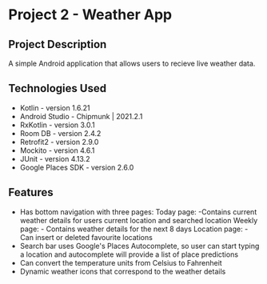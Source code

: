 # Project 2 - Weather App

## Project Description
A simple Android application that allows users to recieve live weather data.

## Technologies Used
* Kotlin - version 1.6.21
* Android Studio - Chipmunk | 2021.2.1
* RxKotlin - version 3.0.1
* Room DB - version 2.4.2
* Retrofit2 - version 2.9.0
* Mockito - version 4.6.1
* JUnit - version 4.13.2
* Google Places SDK - version 2.6.0
## Features
* Has bottom navigation with three pages:
Today page: -Contains current weather details for users current location and searched location
Weekly page: - Contains weather details for the next 8 days
Location page: - Can insert or deleted favourite locations
* Search bar uses Google's Places Autocomplete, so user can start typing a location and autocomplete will provide a list of place predictions
* Can convert the temperature units from Celsius to Fahrenheit
* Dynamic weather icons that correspond to the weather details
